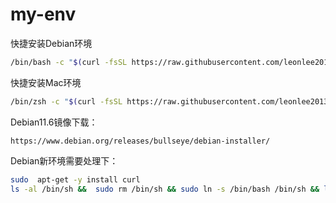 # my-env

快捷安装Debian环境
```bash
/bin/bash -c "$(curl -fsSL https://raw.githubusercontent.com/leonlee2013/my-env/main/debian_install.sh)"
```
快捷安装Mac环境
```bash
/bin/zsh -c "$(curl -fsSL https://raw.githubusercontent.com/leonlee2013/my-env/main/mac_install.sh)"
```
Debian11.6镜像下载：
```
https://www.debian.org/releases/bullseye/debian-installer/
```
Debian新环境需要处理下：
```bash
sudo  apt-get -y install curl
ls -al /bin/sh &&  sudo rm /bin/sh && sudo ln -s /bin/bash /bin/sh && ls -al /bin/sh
```
